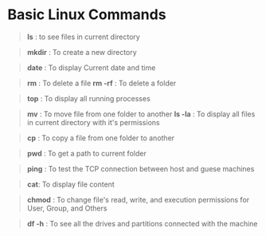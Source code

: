# Basic Linux Commands

> **ls** : to see files in current directory

> **mkdir** : To create a new directory

> **date** : To display Current date and time

> **rm** : To delete a file
> **rm -rf** : To delete a folder

> **top** : To display all running processes

> **mv** : To move file from one folder to another
> **ls -la** : To display all files in current directory with it's permissions

> **cp** : To copy a file from one folder to another

> **pwd** : To get a path to current folder

> **ping** : To test the TCP connection between host and guese machines

> **cat**: To display file content

> **chmod** : To change file's read, write, and execution permissions for User, Group, and Others

> **df -h** : To see all the drives and partitions connected with the machine